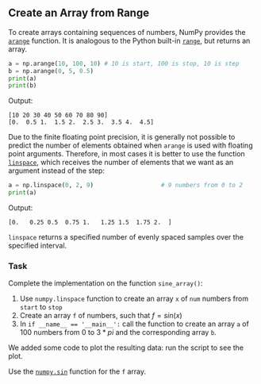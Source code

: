 ## Create an Array from Range

To create arrays containing sequences of numbers, NumPy provides the [`arange`](https://numpy.org/doc/stable/reference/generated/numpy.arange.html?highlight=arange#numpy.arange) 
function. It is analogous to the Python built-in [`range`](https://docs.python.org/3/library/functions.html#func-range), but returns an array.

```python
a = np.arange(10, 100, 10) # 10 is start, 100 is stop, 10 is step
b = np.arange(0, 5, 0.5)
print(a)
print(b)
```
Output:
```text
[10 20 30 40 50 60 70 80 90]
[0.  0.5 1.  1.5 2.  2.5 3.  3.5 4.  4.5]
```

Due to the finite floating point precision, it is generally not possible to predict
the number of elements obtained when `arange` is used with floating point arguments.
Therefore, in most cases it is better to use the function [`linspace`](https://numpy.org/doc/stable/reference/generated/numpy.linspace.html?highlight=linspace#numpy.linspace), which receives
the number of elements that we want as an argument instead of the step:

```python
a = np.linspace(0, 2, 9)                   # 9 numbers from 0 to 2
print(a)
```
Output:
```text
[0.   0.25 0.5  0.75 1.   1.25 1.5  1.75 2.  ]
```
`linspace` returns a specified number of evenly spaced samples over the specified interval.

### Task
Complete the implementation on the function `sine_array()`:
1) Use `numpy.linspace` function to create an array `x` of `num` numbers from `start` to `stop`
2) Create an array `f` of numbers, such that $f = sin(x)$
3) In `if __name__ == '__main__':` call the function to create an array `a` of $100$ numbers from $0$ to $3 * pi$
and the corresponding array `b`. 
   
We added some code to plot the resulting data: run the script to see the plot.

<div class="hint">
Use the <a href="https://numpy.org/doc/stable/reference/generated/numpy.sin.html?highlight=sin#numpy.sin"><code>numpy.sin</code></a> function for the <code>f</code> array.
</div>